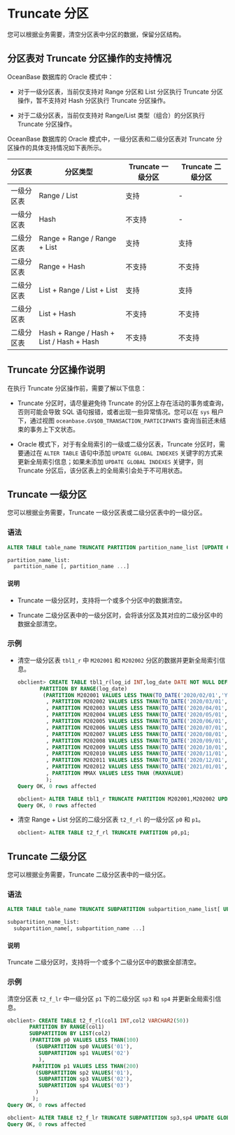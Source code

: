 # Truncate 分区

您可以根据业务需要，清空分区表中分区的数据，保留分区结构。

## 分区表对 Truncate 分区操作的支持情况

OceanBase 数据库的 Oracle 模式中：

* 对于一级分区表，当前仅支持对 Range 分区和 List 分区执行 Truncate 分区操作，暂不支持对 Hash 分区执行 Truncate 分区操作。

* 对于二级分区表，当前仅支持对 Range/List 类型（组合）的分区执行 Truncate 分区操作。

OceanBase 数据库的 Oracle 模式中，一级分区表和二级分区表对 Truncate 分区操作的具体支持情况如下表所示。

| 分区表 |     分区类型                   | Truncate 一级分区 | Truncate 二级分区 |
|-------|------------------------------------------|---------------|---------------|
| 一级分区表 | Range / List                             | 支持            | -             |
| 一级分区表 | Hash                                     | 不支持           | -             |
| 二级分区表 | Range + Range / Range + List             | 支持            | 支持            |
| 二级分区表 | Range + Hash                             | 不支持           | 不支持           |
| 二级分区表 | List + Range / List + List               | 支持            | 支持            |
| 二级分区表 | List + Hash                              | 不支持           | 不支持           |
| 二级分区表 | Hash + Range / Hash + List / Hash + Hash | 不支持           | 不支持           |

## Truncate 分区操作说明

在执行 Truncate 分区操作前，需要了解以下信息：

* Truncate 分区时，请尽量避免待 Truncate 的分区上存在活动的事务或查询，否则可能会导致 SQL 语句报错，或者出现一些异常情况。您可以在 `sys` 租户下，通过视图 `oceanbase.GV$OB_TRANSACTION_PARTICIPANTS` 查询当前还未结束的事务上下文状态。

* Oracle 模式下，对于有全局索引的一级或二级分区表，Truncate 分区时，需要通过在 `ALTER TABLE` 语句中添加 `UPDATE GLOBAL INDEXES` 关键字的方式来更新全局索引信息；如果未添加 `UPDATE GLOBAL INDEXES` 关键字，则 Truncate 分区后，该分区表上的全局索引会处于不可用状态。

## Truncate 一级分区

您可以根据业务需要，Truncate 一级分区表或二级分区表中的一级分区。

### 语法

```sql
ALTER TABLE table_name TRUNCATE PARTITION partition_name_list [UPDATE GLOBAL INDEXES];

partition_name_list:
  partition_name [, partition_name ...]
```

  <main id="notice" type='explain'>
    <h4>说明</h4>
    <ul>
    <li>
    <p>Truncate 一级分区时，支持将一个或多个分区中的数据清空。</p>
    </li>
    <li>
    <p>Truncate 二级分区表中的一级分区时，会将该分区及其对应的二级分区中的数据全部清空。</p>
    </li>
    </ul>
  </main>

### 示例

* 清空一级分区表 `tbl1_r` 中 `M202001` 和 `M202002` 分区的数据并更新全局索引信息。

  ```sql
  obclient> CREATE TABLE tbl1_r(log_id INT,log_date DATE NOT NULL DEFAULT SYSDATE)
         PARTITION BY RANGE(log_date) 
          (PARTITION M202001 VALUES LESS THAN(TO_DATE('2020/02/01','YYYY/MM/DD'))
           , PARTITION M202002 VALUES LESS THAN(TO_DATE('2020/03/01','YYYY/MM/DD'))
           , PARTITION M202003 VALUES LESS THAN(TO_DATE('2020/04/01','YYYY/MM/DD'))
           , PARTITION M202004 VALUES LESS THAN(TO_DATE('2020/05/01','YYYY/MM/DD'))
           , PARTITION M202005 VALUES LESS THAN(TO_DATE('2020/06/01','YYYY/MM/DD'))
           , PARTITION M202006 VALUES LESS THAN(TO_DATE('2020/07/01','YYYY/MM/DD'))
           , PARTITION M202007 VALUES LESS THAN(TO_DATE('2020/08/01','YYYY/MM/DD'))
           , PARTITION M202008 VALUES LESS THAN(TO_DATE('2020/09/01','YYYY/MM/DD'))
           , PARTITION M202009 VALUES LESS THAN(TO_DATE('2020/10/01','YYYY/MM/DD'))
           , PARTITION M202010 VALUES LESS THAN(TO_DATE('2020/11/01','YYYY/MM/DD'))
           , PARTITION M202011 VALUES LESS THAN(TO_DATE('2020/12/01','YYYY/MM/DD'))
           , PARTITION M202012 VALUES LESS THAN(TO_DATE('2021/01/01','YYYY/MM/DD'))
           , PARTITION MMAX VALUES LESS THAN (MAXVALUE)
           );
  Query OK, 0 rows affected
  
  obclient> ALTER TABLE tbl1_r TRUNCATE PARTITION M202001,M202002 UPDATE GLOBAL INDEXES;
  Query OK, 0 rows affected
  ```

*
  清空 Range + List 分区的二级分区表 `t2_f_rl` 的一级分区 `p0` 和 `p1`。

  ```sql
  obclient> ALTER TABLE t2_f_rl TRUNCATE PARTITION p0,p1;
  ```

## Truncate 二级分区

您可以根据业务需要，Truncate 二级分区表中的一级分区。

### 语法

```sql
ALTER TABLE table_name TRUNCATE SUBPARTITION subpartition_name_list[ UPDATE GLOBAL INDEXES ];

subpartition_name_list:
  subpartition_name[, subpartition_name ...]
```

  <main id="notice" type='explain'>
    <h4>说明</h4>
    <p>Truncate 二级分区时，支持将一个或多个二级分区中的数据全部清空。</p>
  </main>

### 示例

清空分区表 `t2_f_lr` 中一级分区 `p1` 下的二级分区 `sp3` 和 `sp4` 并更新全局索引信息。

```sql
obclient> CREATE TABLE t2_f_rl(col1 INT,col2 VARCHAR2(50))
       PARTITION BY RANGE(col1)
       SUBPARTITION BY LIST(col2)
       (PARTITION p0 VALUES LESS THAN(100)
         (SUBPARTITION sp0 VALUES('01'),
          SUBPARTITION sp1 VALUES('02')
          ),
        PARTITION p1 VALUES LESS THAN(200)
         (SUBPARTITION sp2 VALUES('01'),
          SUBPARTITION sp3 VALUES('02'),
          SUBPARTITION sp4 VALUES('03')
         )
        );
Query OK, 0 rows affected

obclient> ALTER TABLE t2_f_lr TRUNCATE SUBPARTITION sp3,sp4 UPDATE GLOBAL INDEXES;
Query OK, 0 rows affected
```
